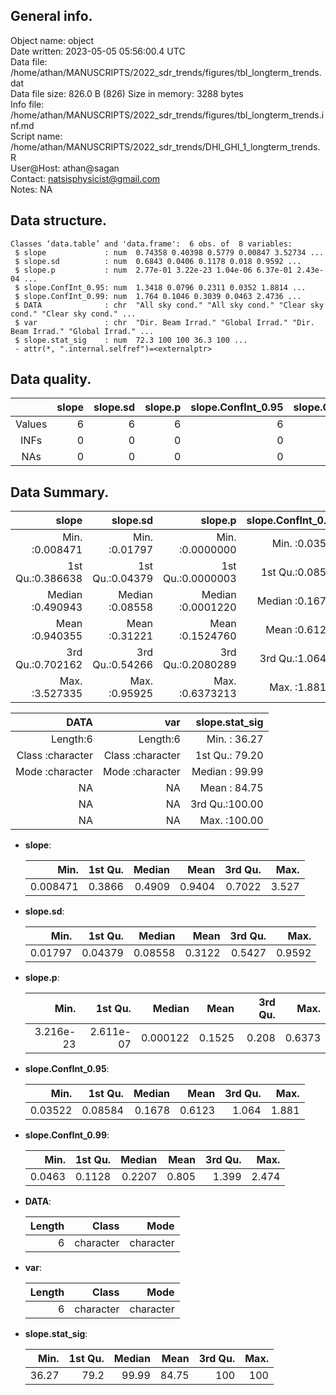 <!-- This is a markdown file. -->


 General info.
---------------

Object name:    object      
Date written:   2023-05-05 05:56:00.4 UTC  
Data file:      /home/athan/MANUSCRIPTS/2022_sdr_trends/figures/tbl_longterm_trends.dat      
Data file size: 826.0 B (826) 
Size in memory: 3288 bytes      
Info file:      /home/athan/MANUSCRIPTS/2022_sdr_trends/figures/tbl_longterm_trends.inf.md      
Script name:    /home/athan/MANUSCRIPTS/2022_sdr_trends/DHI_GHI_1_longterm_trends.R      
User@Host:      athan@sagan   
Contact:        <natsisphysicist@gmail.com>      
Notes:          NA      


 Data structure.
-----------------

```
Classes ‘data.table’ and 'data.frame':	6 obs. of  8 variables:
 $ slope             : num  0.74358 0.40398 0.5779 0.00847 3.52734 ...
 $ slope.sd          : num  0.6843 0.0406 0.1178 0.018 0.9592 ...
 $ slope.p           : num  2.77e-01 3.22e-23 1.04e-06 6.37e-01 2.43e-04 ...
 $ slope.ConfInt_0.95: num  1.3418 0.0796 0.2311 0.0352 1.8814 ...
 $ slope.ConfInt_0.99: num  1.764 0.1046 0.3039 0.0463 2.4736 ...
 $ DATA              : chr  "All sky cond." "All sky cond." "Clear sky cond." "Clear sky cond." ...
 $ var               : chr  "Dir. Beam Irrad." "Global Irrad." "Dir. Beam Irrad." "Global Irrad." ...
 $ slope.stat_sig    : num  72.3 100 100 36.3 100 ...
 - attr(*, ".internal.selfref")=<externalptr> 
```


 Data quality.
---------------

| &nbsp; | slope | slope.sd | slope.p | slope.ConfInt_0.95 | slope.ConfInt_0.99 | DATA | var | slope.stat_sig |
|:------:|------:|---------:|--------:|-------------------:|-------------------:|-----:|----:|---------------:|
| Values |     6 |        6 |       6 |                  6 |                  6 |    0 |   0 |              6 |
|  INFs  |     0 |        0 |       0 |                  0 |                  0 |    0 |   0 |              0 |
|  NAs   |     0 |        0 |       0 |                  0 |                  0 |    0 |   0 |              0 |


 Data Summary.
---------------

|            slope |        slope.sd |           slope.p | slope.ConfInt_0.95 | slope.ConfInt_0.99 |
|-----------------:|----------------:|------------------:|-------------------:|-------------------:|
| Min.   :0.008471 | Min.   :0.01797 | Min.   :0.0000000 |    Min.   :0.03522 |     Min.   :0.0463 |
| 1st Qu.:0.386638 | 1st Qu.:0.04379 | 1st Qu.:0.0000003 |    1st Qu.:0.08584 |     1st Qu.:0.1128 |
| Median :0.490943 | Median :0.08558 | Median :0.0001220 |    Median :0.16785 |     Median :0.2207 |
| Mean   :0.940355 | Mean   :0.31221 | Mean   :0.1524760 |    Mean   :0.61229 |     Mean   :0.8050 |
| 3rd Qu.:0.702162 | 3rd Qu.:0.54266 | 3rd Qu.:0.2080289 |    3rd Qu.:1.06415 |     3rd Qu.:1.3989 |
| Max.   :3.527335 | Max.   :0.95925 | Max.   :0.6373213 |    Max.   :1.88140 |     Max.   :2.4736 |

 

|             DATA |              var | slope.stat_sig |
|-----------------:|-----------------:|---------------:|
|         Length:6 |         Length:6 | Min.   : 36.27 |
| Class :character | Class :character | 1st Qu.: 79.20 |
| Mode  :character | Mode  :character | Median : 99.99 |
|               NA |               NA | Mean   : 84.75 |
|               NA |               NA | 3rd Qu.:100.00 |
|               NA |               NA | Max.   :100.00 |



  * **slope**:


    |     Min. | 1st Qu. | Median |   Mean | 3rd Qu. |  Max. |
    |---------:|--------:|-------:|-------:|--------:|------:|
    | 0.008471 |  0.3866 | 0.4909 | 0.9404 |  0.7022 | 3.527 |

  * **slope.sd**:


    |    Min. | 1st Qu. |  Median |   Mean | 3rd Qu. |   Max. |
    |--------:|--------:|--------:|-------:|--------:|-------:|
    | 0.01797 | 0.04379 | 0.08558 | 0.3122 |  0.5427 | 0.9592 |

  * **slope.p**:


    |      Min. |   1st Qu. |   Median |   Mean | 3rd Qu. |   Max. |
    |----------:|----------:|---------:|-------:|--------:|-------:|
    | 3.216e-23 | 2.611e-07 | 0.000122 | 0.1525 |   0.208 | 0.6373 |

  * **slope.ConfInt_0.95**:


    |    Min. | 1st Qu. | Median |   Mean | 3rd Qu. |  Max. |
    |--------:|--------:|-------:|-------:|--------:|------:|
    | 0.03522 | 0.08584 | 0.1678 | 0.6123 |   1.064 | 1.881 |

  * **slope.ConfInt_0.99**:


    |   Min. | 1st Qu. | Median |  Mean | 3rd Qu. |  Max. |
    |-------:|--------:|-------:|------:|--------:|------:|
    | 0.0463 |  0.1128 | 0.2207 | 0.805 |   1.399 | 2.474 |

  * **DATA**:


    | Length |     Class |      Mode |
    |-------:|----------:|----------:|
    |      6 | character | character |

  * **var**:


    | Length |     Class |      Mode |
    |-------:|----------:|----------:|
    |      6 | character | character |

  * **slope.stat_sig**:


    |  Min. | 1st Qu. | Median |  Mean | 3rd Qu. | Max. |
    |------:|--------:|-------:|------:|--------:|-----:|
    | 36.27 |    79.2 |  99.99 | 84.75 |     100 |  100 |


<!-- end of list -->


